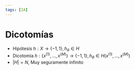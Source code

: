 ```yaml
---
tags: [IA]
---
```

# Dicotomías

* Hipótesis 
    $h: X \rightarrow \{-1,1\}, h_\theta \in H$
* Dicotomía
    $h: \{ x^{(1)},..., x^{(M)} \} \rightarrow \{ -1,1 \}, h_\theta \in H(x^{(1)},..., x^{(M)})$
* $|H| = N$, Muy seguramente infinito    
